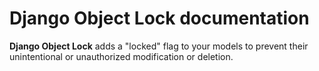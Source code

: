 # Django Object Lock documentation

**Django Object Lock** adds a "locked" flag to your models to prevent their unintentional or
unauthorized modification or deletion.

```{toctree}
```
